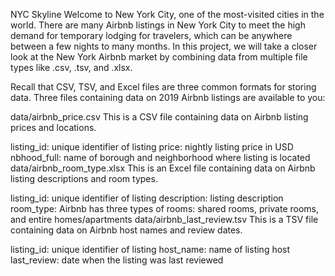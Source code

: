 NYC Skyline Welcome to New York City, one of the most-visited cities in the world. There are many Airbnb listings in New York City to meet the high demand for temporary lodging for travelers, which can be anywhere between a few nights to many months. In this project, we will take a closer look at the New York Airbnb market by combining data from multiple file types like .csv, .tsv, and .xlsx.

Recall that CSV, TSV, and Excel files are three common formats for storing data. Three files containing data on 2019 Airbnb listings are available to you:

data/airbnb_price.csv This is a CSV file containing data on Airbnb listing prices and locations.

listing_id: unique identifier of listing price: nightly listing price in USD nbhood_full: name of borough and neighborhood where listing is located data/airbnb_room_type.xlsx This is an Excel file containing data on Airbnb listing descriptions and room types.

listing_id: unique identifier of listing description: listing description room_type: Airbnb has three types of rooms: shared rooms, private rooms, and entire homes/apartments data/airbnb_last_review.tsv This is a TSV file containing data on Airbnb host names and review dates.

listing_id: unique identifier of listing host_name: name of listing host last_review: date when the listing was last reviewed
